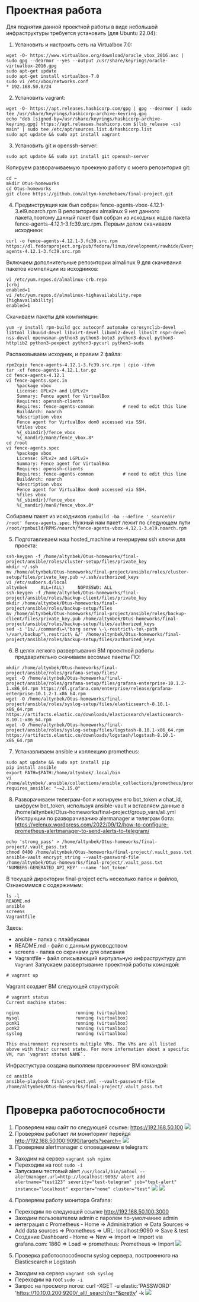 # Проектная работа
Для поднятия данной проектной работы в виде небольшой инфраструктуры требуется установить (для Ubuntu 22.04):
1. Установить и настроить сеть на Virtualbox 7.0:
```
wget -O- https://www.virtualbox.org/download/oracle_vbox_2016.asc | sudo gpg --dearmor --yes --output /usr/share/keyrings/oracle-virtualbox-2016.gpg
sudo apt-get update
sudo apt-get install virtualbox-7.0
sudo vi /etc/vbox/networks.conf
* 192.168.50.0/24
```
2. Установить vagrant:
```
wget -O- https://apt.releases.hashicorp.com/gpg | gpg --dearmor | sudo tee /usr/share/keyrings/hashicorp-archive-keyring.gpg
echo "deb [signed-by=/usr/share/keyrings/hashicorp-archive-keyring.gpg] https://apt.releases.hashicorp.com $(lsb_release -cs) main" | sudo tee /etc/apt/sources.list.d/hashicorp.list
sudo apt update && sudo apt install vagrant
```
3. Установить git и openssh-server:
```
sudo apt update && sudo apt install git openssh-server
```
Копируем разворачиваемую проекную работу с моего репозитория git:
```
cd ~
mkdir Otus-homeworks
cd Otus-homeworks
git clone https://github.com/altyn-kenzhebaev/final-project.git
```
4. Прединструкция как был собран fence-agents-vbox-4.12.1-3.el9.noarch.rpm
В репозиториях almalinux 9 нет данного пакета,поэтому данный пакет был собран из исходных кодов пакета fence-agents-4.12.1-3.fc39.src.rpm. Первым делом скачиваем исходники:
```
curl -o fence-agents-4.12.1-3.fc39.src.rpm https://dl.fedoraproject.org/pub/fedora/linux/development/rawhide/Everything/source/tree/Packages/f/fence-agents-4.12.1-3.fc39.src.rpm
```
Включаем дополнительные репозитории almalinux 9 для скачивания пакетов компеляции из исходников:
```
vi /etc/yum.repos.d/almalinux-crb.repo 
[crb]
enabled=1
vi /etc/yum.repos.d/almalinux-highavailability.repo
[highavailability]
enabled=1
```
Скачиваем пакеты для компиляции:
```
yum -y install rpm-build gcc autoconf automake corosynclib-devel libtool libuuid-devel libvirt-devel libxml2-devel libxslt nspr-devel nss-devel openwsman-python3 python3-boto3 python3-devel python3-httplib2 python3-pexpect python3-pycurl python3-suds
```
Распаковываем исходник, и правим 2 файла:
```
rpm2cpio fence-agents-4.12.1-3.fc39.src.rpm | cpio -idvm
tar -xf fence-agents-4.12.1.tar.gz
cd fence-agents-4.12.1
vi fence-agents.spec.in
    %package vbox
    License: GPLv2+ and LGPLv2+
    Summary: Fence agent for VirtualBox
    Requires: openssh-clients
    Requires: fence-agents-common           # need to edit this line
    BuildArch: noarch
    %description vbox
    Fence agent for VirtualBox dom0 accessed via SSH.
    %files vbox
    %{_sbindir}/fence_vbox
    %{_mandir}/man8/fence_vbox.8*
cd /root
vi fence-agents.spec
    %package vbox
    License: GPLv2+ and LGPLv2+
    Summary: Fence agent for VirtualBox
    Requires: openssh-clients
    Requires: fence-agents-common           # need to edit this line
    BuildArch: noarch
    %description vbox
    Fence agent for VirtualBox dom0 accessed via SSH.
    %files vbox
    %{_sbindir}/fence_vbox
    %{_mandir}/man8/fence_vbox.8*
```
Собираем пакет из исходников `rpmbuild -ba --define '_sourcedir /root' fence-agents.spec`. Нужный нам пакет лежит по следующем пути `/root/rpmbuild/RPMS/noarch/fence-agents-vbox-4.12.1-3.el9.noarch.rpm`

5. Подготавливаем наш hosted_machine и генерируем ssh ключи для проекта:
```
ssh-keygen -f /home/altynbek/Otus-homeworks/final-project/ansible/roles/cluster-setup/files/private_key
mkdir ~/.ssh
mv /home/altynbek/Otus-homeworks/final-project/ansible/roles/cluster-setup/files/private_key.pub ~/.ssh/authorized_keys
vi /etc/sudoers.d/local
altynbek     ALL=(ALL)     NOPASSWD: ALL
ssh-keygen -f /home/altynbek/Otus-homeworks/final-project/ansible/roles/backup-client/files/private_key
mkdir /home/altynbek/Otus-homeworks/final-project/ansible/roles/backup-setup/files
mv /home/altynbek/Otus-homeworks/final-project/ansible/roles/backup-client/files/private_key.pub /home/altynbek/Otus-homeworks/final-project/ansible/roles/backup-setup/files/authorized_keys
sed -i '1s/./command\=\"borg serve \-\-restrict\-to\-path \/var\/backup"\,restrict\ &/' /home/altynbek/Otus-homeworks/final-project/ansible/roles/backup-setup/files/authorized_keys
```
6. В целях легкого развертывания ВМ проектной работы предварительно скачиваем весомые пакеты ПО:
```
mkdir /home/altynbek/Otus-homeworks/final-project/ansible/roles/grafana-setup/files/
wget -O /home/altynbek/Otus-homeworks/final-project/ansible/roles/grafana-setup/files/grafana-enterprise-10.1.2-1.x86_64.rpm https://dl.grafana.com/enterprise/release/grafana-enterprise-10.1.2-1.x86_64.rpm
wget -O /home/altynbek/Otus-homeworks/final-project/ansible/roles/syslog-setup/files/elasticsearch-8.10.1-x86_64.rpm https://artifacts.elastic.co/downloads/elasticsearch/elasticsearch-8.10.1-x86_64.rpm
wget -O /home/altynbek/Otus-homeworks/final-project/ansible/roles/syslog-setup/files/logstash-8.10.1-x86_64.rpm https://artifacts.elastic.co/downloads/logstash/logstash-8.10.1-x86_64.rpm
```
7. Устанавливаем ansible и коллекцию prometheus:
```
sudo apt update && sudo apt install pip
pip install ansible
export PATH=$PATH:/home/altynbek/.local/bin
vi /home/altynbek/.ansible/collections/ansible_collections/prometheus/prometheus/meta/runtime.yml
requires_ansible: "~=2.15.0"
```
8. Разворачиваем телеграм-бот и копируем его bot_token и chat_id, шифруем bot_token, используя ansible-vault и вставляем данные в /home/altynbek/Otus-homeworks/final-project/group_vars/all.yml
Инструкции по разворачиванию alermanager и телеграм бота:
https://velenux.wordpress.com/2022/09/12/how-to-configure-prometheus-alertmanager-to-send-alerts-to-telegram/
```
echo 'strong_pass' > /home/altynbek/Otus-homeworks/final-project/.vault_pass.txt
chmod 0400 /home/altynbek/Otus-homeworks/final-project/.vault_pass.txt
ansible-vault encrypt_string --vault-password-file /home/altynbek/Otus-homeworks/final-project/.vault_pass.txt 'NUMBERS:GENERATED_API_KEY' --name 'bot_token'
```
В текущей директории final-project есть несколько папок и файлов, Ознакомимся с содержимым:
```
ls -l
README.md
ansible
screens
Vagrantfile
```
Здесь:
- ansible - папка с плэйбуками
- README.md - файл с данным руководством
- screens - папка со скринами для описания
- Vagrantfile - файл описывающий виртуальную инфраструктуру для `Vagrant`
Запускаем развертывание проектной работы командой:
```
# vagrant up
```
Vagrant создает ВМ следующей структурой:
```
# vagrant status
Current machine states:

nginx                     running (virtualbox)
mysql                     running (virtualbox)
pcmk1                     running (virtualbox)
pcmk2                     running (virtualbox)
syslog                    running (virtualbox)

This environment represents multiple VMs. The VMs are all listed
above with their current state. For more information about a specific
VM, run `vagrant status NAME`.
```
Инфрастуктура создана выполяем провижининг ВМ командой:
```
cd ansible
ansible-playbook final-project.yml --vault-password-file /home/altynbek/Otus-homeworks/final-project/.vault_pass.txt
```
# Проверка работоспособности
1. Проверяем наш сайт по следующей ссылке: https://192.168.50.100
![](screens/site.png)
2. Проверяем работает ли мониторинг перейдя http://192.168.50.100:9090/targets?search=
![](screens/prometheus.png)
3. Проверяем alertmanager с оповещением в telegram:
-   Заходим на сервер `vagrant ssh nginx`
-   Переходим на root `sudo -i`
-   Запускаем тестовый alert `/usr/local/bin/amtool --alertmanager.url=http://localhost:9093/ alert add alertname="test123" severity="test-telegram" job="test-alert" instance="localhost" exporter="none" cluster="test"`
![](screens/alertmanager.png)
![](screens/telegram.jpeg)
4. Проверяем работу монитора Grafana:
-   Переходим по следующей ссылке http://192.168.50.100:3000
-   Заходим пользователем admin с паролем по-умолчанию admin
-   интеграция с Prometheus - Home => Administration => Data Sources => Add data sources => Prometheus => URL: localhost:9090 => Save & test
-   Создание Dashboard - Home => New => Import => Import via grafana.com: 1860 => Load => prometheus: Prometheus => Import
![](screens/grafana.png)
5. Проверка работоспособности syslog сервера, построенного на Elasticsearch и Logstash
-   Заходим на сервер `vagrant ssh syslog`
-   Переходим на root `sudo -i`
-   Запрос на просмотр логов: curl -XGET -u elastic:'PASSWORD' 'https://10.10.0.200:9200/_all/_search?q=*&pretty' -k 
![](screens/elk_logstash.png)